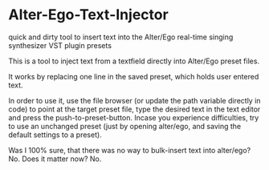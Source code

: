 # Alter-Ego-Text-Injector
quick and dirty tool to insert text into the Alter/Ego real-time singing synthesizer VST plugin presets


This is a tool to inject text from a textfield directly into Alter/Ego preset files.

It works by replacing one line in the saved preset, which holds user entered text.

In order to use it, use the file browser (or update the path variable directly in code) to point at the target preset file, type the desired text in the text editor and press the push-to-preset-button.
Incase you experience difficulties, try to use an unchanged preset (just by opening alter/ego, and saving the default settings to a preset).


Was I 100% sure, that there was no way to bulk-insert text into alter/ego? No. Does it matter now? No.
